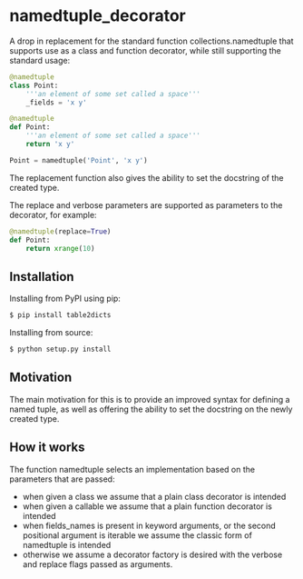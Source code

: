 # namedtuple_decorator

A drop in replacement for the standard function collections.namedtuple that
supports use as a class and function decorator, while still supporting the
standard usage:

```python
@namedtuple
class Point:
    '''an element of some set called a space'''
    _fields = 'x y'

@namedtuple
def Point:
    '''an element of some set called a space'''
    return 'x y'

Point = namedtuple('Point', 'x y')
```

The replacement function also gives the ability to set the docstring of the
created type.

The replace and verbose parameters are supported as parameters to the
decorator, for example:

```python
@namedtuple(replace=True)
def Point:
    return xrange(10)
```

## Installation

Installing from PyPI using pip:

```bash
$ pip install table2dicts
```

Installing from source:

```bash
$ python setup.py install
```

## Motivation

The main motivation for this is to provide an improved syntax for defining a
named tuple, as well as offering the ability to set the docstring on the newly
created type.

## How it works

The function namedtuple selects an implementation based on the parameters that
are passed:

* when given a class we assume that a plain class decorator is intended
* when given a callable we assume that a plain function decorator is intended
* when fields_names is present in keyword arguments, or the second positional
  argument is iterable we assume the classic form of namedtuple is intended
* otherwise we assume a decorator factory is desired with the verbose and
  replace flags passed as arguments.